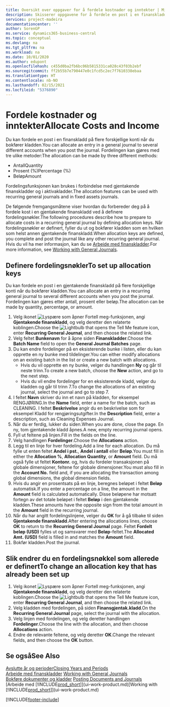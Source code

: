 ```yaml
---
title: Oversikt over oppgaver for å fordele kostnader og inntekter | Microsoft-dokumentasjon
description: Skisserer oppgavene for å fordele en post i en finanskladd på flere forskjellige konti når du bokfører kladden.
services: project-madeira
documentationcenter: ''
author: SorenGP
ms.service: dynamics365-business-central
ms.topic: conceptual
ms.devlang: na
ms.tgt_pltfrm: na
ms.workload: na
ms.date: 10/01/2020
ms.author: edupont
ms.openlocfilehash: c455d0ba2fb6bc06b5815331ca028c43f03b2ebf
ms.sourcegitcommit: ff2b55b7e790447e0c1fcd5c2ec7f7610338ebaa
ms.translationtype: HT
ms.contentlocale: nb-NO
ms.lasthandoff: 02/15/2021
ms.locfileid: "5376890"
---
```

# <a name="allocate-costs-and-income"></a><span data-ttu-id="a5fdf-103">Fordele kostnader og inntekter</span><span class="sxs-lookup"><span data-stu-id="a5fdf-103">Allocate Costs and Income</span></span>
<span data-ttu-id="a5fdf-104">Du kan fordele en post i en finanskladd på flere forskjellige konti når du bokfører kladden.</span><span class="sxs-lookup"><span data-stu-id="a5fdf-104">You can allocate an entry in a general journal to several different accounts when you post the journal.</span></span> <span data-ttu-id="a5fdf-105">Fordelingen kan gjøres med tre ulike metoder:</span><span class="sxs-lookup"><span data-stu-id="a5fdf-105">The allocation can be made by three different methods:</span></span>

* <span data-ttu-id="a5fdf-106">Antall</span><span class="sxs-lookup"><span data-stu-id="a5fdf-106">Quantity</span></span>
* <span data-ttu-id="a5fdf-107">Prosent (%)</span><span class="sxs-lookup"><span data-stu-id="a5fdf-107">Percentage (%)</span></span>
* <span data-ttu-id="a5fdf-108">Beløp</span><span class="sxs-lookup"><span data-stu-id="a5fdf-108">Amount</span></span>

<span data-ttu-id="a5fdf-109">Fordelingsfunksjonen kan brukes i forbindelse med gjentakende finanskladder og i aktivakladder.</span><span class="sxs-lookup"><span data-stu-id="a5fdf-109">The allocation features can be used with recurring general journals and in fixed assets journals.</span></span>
<!--You can also distribute the cost or revenue of a line to an intercompany partner when you post a sales or purchase document. When you post the document, a line will be posted in your general journal, and a corresponding line will be created in the intercompany outbox.-->

<span data-ttu-id="a5fdf-110">De følgende fremgangsmåtene viser hvordan du forbereder deg på å fordele kost i en gjentakende finanskladd ved å definere fordelingsnøkler.</span><span class="sxs-lookup"><span data-stu-id="a5fdf-110">The following procedures describe how to prepare to allocate costs in a recurring general journal by defining allocation keys.</span></span> <span data-ttu-id="a5fdf-111">Når fordelingsnøkler er definert, fyller du ut og bokfører kladden som en hvilken som helst annen gjentakende finanskladd.</span><span class="sxs-lookup"><span data-stu-id="a5fdf-111">When allocation keys are defined, you complete and post the journal like any other recurring general journal.</span></span> <span data-ttu-id="a5fdf-112">Hvis du vil ha mer informasjon, kan du se [Arbeide med finanskladder](ui-work-general-journals.md).</span><span class="sxs-lookup"><span data-stu-id="a5fdf-112">For more information, see [Working with General Journals](ui-work-general-journals.md).</span></span>

## <a name="to-set-up-allocation-keys"></a><span data-ttu-id="a5fdf-113">Definere fordelingsnøkler</span><span class="sxs-lookup"><span data-stu-id="a5fdf-113">To set up allocation keys</span></span>
<span data-ttu-id="a5fdf-114">Du kan fordele en post i en gjentakende finanskladd på flere forskjellige konti når du bokfører kladden.</span><span class="sxs-lookup"><span data-stu-id="a5fdf-114">You can allocate an entry in a recurring general journal to several different accounts when you post the journal.</span></span> <span data-ttu-id="a5fdf-115">Fordelingen kan gjøres etter antall, prosent eller beløp.</span><span class="sxs-lookup"><span data-stu-id="a5fdf-115">The allocation can be made by quantity, percentage, or amount.</span></span>
1. <span data-ttu-id="a5fdf-116">Velg ikonet ![Lyspære som åpner Fortell meg-funksjonen](media/ui-search/search_small.png "Fortell hva du vil gjøre"), angi **Gjentakende finanskladd**, og velg deretter den relaterte koblingen.</span><span class="sxs-lookup"><span data-stu-id="a5fdf-116">Choose the ![Lightbulb that opens the Tell Me feature](media/ui-search/search_small.png "Tell me what you want to do") icon, enter **Recurring General Journal**, and then choose the related link.</span></span>
2. <span data-ttu-id="a5fdf-117">Velg feltet **Bunkenavn** for å åpne siden **Finanskladder**.</span><span class="sxs-lookup"><span data-stu-id="a5fdf-117">Choose the **Batch Name** field to open the **General Journal Batches** page.</span></span>
3. <span data-ttu-id="a5fdf-118">Du kan endre fordelinger på en eksisterende bunke i listen, eller du kan opprette en ny bunke med tildelinger.</span><span class="sxs-lookup"><span data-stu-id="a5fdf-118">You can either modify allocations on an existing batch in the list or create a new batch with allocations.</span></span>
   * <span data-ttu-id="a5fdf-119">Hvis du vil opprette en ny bunke, velger du handlingen **Ny** og går til neste trinn.</span><span class="sxs-lookup"><span data-stu-id="a5fdf-119">To create a new batch, choose the **New** action, and go to the next step.</span></span>
   * <span data-ttu-id="a5fdf-120">Hvis du vil endre fordelinger for en eksisterende kladd, velger du kladden og går til trinn 7.</span><span class="sxs-lookup"><span data-stu-id="a5fdf-120">To change the allocations of an existing journal, select the journal and go to step 7.</span></span>    
4. <span data-ttu-id="a5fdf-121">I feltet **Navn** skriver du inn et navn på kladden, for eksempel RENGJØRING.</span><span class="sxs-lookup"><span data-stu-id="a5fdf-121">In the **Name** field, enter a name for the batch, such as CLEANING.</span></span> <span data-ttu-id="a5fdf-122">I feltet **Beskrivelse** angir du en beskrivelse som for eksempel Kladd for rengjøringsutgifter.</span><span class="sxs-lookup"><span data-stu-id="a5fdf-122">In the **Description** field, enter a description, such as Cleaning Expenses Journal.</span></span>
5. <span data-ttu-id="a5fdf-123">Når du er ferdig, lukker du siden.</span><span class="sxs-lookup"><span data-stu-id="a5fdf-123">When you are done, close the page.</span></span> <span data-ttu-id="a5fdf-124">En ny, tom gjentakende kladd åpnes.</span><span class="sxs-lookup"><span data-stu-id="a5fdf-124">A new, empty recurring journal opens.</span></span>
6. <span data-ttu-id="a5fdf-125">Fyll ut feltene på linjen.</span><span class="sxs-lookup"><span data-stu-id="a5fdf-125">Fill in the fields on the line.</span></span>
7. <span data-ttu-id="a5fdf-126">Velg handlingen **Fordelinger**.</span><span class="sxs-lookup"><span data-stu-id="a5fdf-126">Choose the **Allocations** action.</span></span>
8. <span data-ttu-id="a5fdf-127">Legg til en linje for hver fordeling.</span><span class="sxs-lookup"><span data-stu-id="a5fdf-127">Add a line for each allocation.</span></span> <span data-ttu-id="a5fdf-128">Du må fylle ut enten feltet **Andel i pst.**, **Andel i antall** eller **Beløp**.</span><span class="sxs-lookup"><span data-stu-id="a5fdf-128">You must fill in either the **Allocation %**, **Allocation Quantity**, or **Amount** field.</span></span> <span data-ttu-id="a5fdf-129">Du må også fylle ut feltet **Kontonr.** og, hvis du fordeler transaksjonen på globale dimensjoner, feltene for globale dimensjoner.</span><span class="sxs-lookup"><span data-stu-id="a5fdf-129">You must also fill in the **Account No.** field and, if you are allocating the transaction among global dimensions, the global dimension fields.</span></span>
9. <span data-ttu-id="a5fdf-130">Hvis du angir en prosentsats på en linje, beregnes beløpet i feltet **Beløp** automatisk.</span><span class="sxs-lookup"><span data-stu-id="a5fdf-130">If you enter a percentage on a line, the amount in the **Amount** field is calculated automatically.</span></span> <span data-ttu-id="a5fdf-131">Disse beløpene har motsatt fortegn av det totale beløpet i feltet **Beløp** i den gjentakende kladden.</span><span class="sxs-lookup"><span data-stu-id="a5fdf-131">These amounts have the opposite sign from the total amount in the **Amount** field in the recurring journal.</span></span>
10. <span data-ttu-id="a5fdf-132">Når du har angitt fordelingslinjene, velger du **OK** for å gå tilbake til siden **Gjentakende finanskladd**.</span><span class="sxs-lookup"><span data-stu-id="a5fdf-132">After entering the allocations lines, choose **OK** to return to the **Recurring General Journal** page.</span></span> <span data-ttu-id="a5fdf-133">Feltet **Fordelt beløp (USD)** fylles ut og samsvarer med **Beløp**-feltet.</span><span class="sxs-lookup"><span data-stu-id="a5fdf-133">The **Allocated Amt. (USD)** field is filled in and matches the **Amount** field.</span></span>
11. <span data-ttu-id="a5fdf-134">Bokfør kladden.</span><span class="sxs-lookup"><span data-stu-id="a5fdf-134">Post the journal.</span></span>

## <a name="to-change-an-allocation-key-that-has-already-been-set-up"></a><span data-ttu-id="a5fdf-135">Slik endrer du en fordelingsnøkkel som allerede er definert</span><span class="sxs-lookup"><span data-stu-id="a5fdf-135">To change an allocation key that has already been set up</span></span>
1. <span data-ttu-id="a5fdf-136">Velg ikonet ![Lyspære som åpner Fortell meg-funksjonen](media/ui-search/search_small.png "Fortell hva du vil gjøre"), angi **Gjentakende finanskladd**, og velg deretter den relaterte koblingen.</span><span class="sxs-lookup"><span data-stu-id="a5fdf-136">Choose the ![Lightbulb that opens the Tell Me feature](media/ui-search/search_small.png "Tell me what you want to do") icon, enter **Recurring General Journal**, and then choose the related link.</span></span>
2. <span data-ttu-id="a5fdf-137">Velg kladden med fordelingen, på siden **Finansgjentak.kladd**.</span><span class="sxs-lookup"><span data-stu-id="a5fdf-137">On the **Recurring General Journal** page, select the journal with the allocation.</span></span>
3. <span data-ttu-id="a5fdf-138">Velg linjen med fordelingen, og velg deretter handlingen **Fordelinger**.</span><span class="sxs-lookup"><span data-stu-id="a5fdf-138">Choose the line with the allocation, and then choose **Allocations** action.</span></span>
4. <span data-ttu-id="a5fdf-139">Endre de relevante feltene, og velg deretter **OK**.</span><span class="sxs-lookup"><span data-stu-id="a5fdf-139">Change the relevant fields, and then choose the **OK** button.</span></span>

## <a name="see-also"></a><span data-ttu-id="a5fdf-140">Se også</span><span class="sxs-lookup"><span data-stu-id="a5fdf-140">See Also</span></span>
[<span data-ttu-id="a5fdf-141">Avslutte år og perioder</span><span class="sxs-lookup"><span data-stu-id="a5fdf-141">Closing Years and Periods</span></span>](year-close-years-periods.md)  
<span data-ttu-id="a5fdf-142">[Arbeide med finanskladder](ui-work-general-journals.md)  </span><span class="sxs-lookup"><span data-stu-id="a5fdf-142">[Working with General Journals](ui-work-general-journals.md)  </span></span>  
<span data-ttu-id="a5fdf-143">[Bokføre dokumenter og kladder](ui-post-documents-journals.md)  </span><span class="sxs-lookup"><span data-stu-id="a5fdf-143">[Posting Documents and Journals](ui-post-documents-journals.md)  </span></span>  
<span data-ttu-id="a5fdf-144">[Arbeide med [!INCLUDE[prod_short](includes/prod_short.md)]](ui-work-product.md)</span><span class="sxs-lookup"><span data-stu-id="a5fdf-144">[Working with [!INCLUDE[prod_short](includes/prod_short.md)]](ui-work-product.md)</span></span>


[!INCLUDE[footer-include](includes/footer-banner.md)]